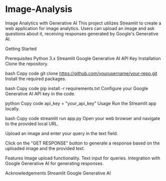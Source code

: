 # Image-Analysis
Image Analytics with Generative AI
This project utilizes Streamlit to create a web application for image analytics. Users can upload an image and ask questions about it, receiving responses generated by Google's Generative AI.

Getting Started

Prerequisites
Python 3.x
Streamlit
Google Generative AI API Key
Installation
Clone the repository.

bash
Copy code
git clone https://github.com/yourusername/your-repo.git
Install the required packages.

bash
Copy code
pip install -r requirements.txt
Configure your Google Generative AI API key in the code.

python
Copy code
api_key = "your_api_key"
Usage
Run the Streamlit app locally.

bash
Copy code
streamlit run app.py
Open your web browser and navigate to the provided local URL.

Upload an image and enter your query in the text field.

Click on the "GET RESPONSE" button to generate a response based on the uploaded image and the provided text.

Features
Image upload functionality.
Text input for queries.
Integration with Google Generative AI for generating responses.

Acknowledgements
Streamlit
Google Generative AI
